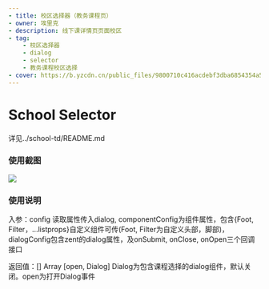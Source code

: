 ```yaml
---
- title: 校区选择器（教务课程页）
- owner: 埃里克
- description: 线下课详情页页面校区
- tag:
    - 校区选择器
    - dialog
    - selector
    - 教务课程校区选择
- cover: https://b.yzcdn.cn/public_files/9800710c416acdebf3dba6854354a55e.png
---
```


# School Selector 

详见../school-td/README.md

### 使用截图
![](https://b.yzcdn.cn/public_files/9800710c416acdebf3dba6854354a55e.png)

### 使用说明

入参：config 读取属性传入dialog, componentConfig为组件属性，包含{Foot, Filter，...listprops}自定义组件可传(Foot, Filter为自定义头部，脚部)， dialogConfig包含zent的dialog属性，及onSubmit, onClose, onOpen三个回调接口


返回值：[] Array [open, Dialog] Dialog为包含课程选择的dialog组件，默认关闭。open为打开Dialog事件